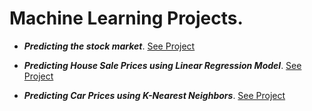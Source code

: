 # Machine Learning Projects.

* ***Predicting the stock market***. [See Project](https://github.com/josemaria500/Machine_learning/blob/master/Predicting%20the%20stock%20market.ipynb)


* ***Predicting House Sale Prices using Linear Regression Model***. [See Project](https://github.com/josemaria500/Machine_learning/blob/master/Predicting%20House%20Sale%20Prices_linear%20regression%20model.ipynb)


* ***Predicting Car Prices using K-Nearest Neighbors***. [See Project](https://github.com/josemaria500/Machine_learning/blob/master/Predicting%20Car%20Prices.ipynb)
